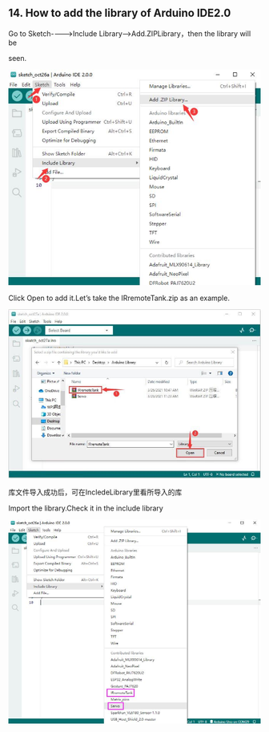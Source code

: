 ## 14. How to add the library of Arduino IDE2.0

Go to Sketch---->Include Library—>Add.ZIPLibrary，then the library will be

seen.

![image-20250417113526834](media/image-20250417113526834.png)

Click Open to add it.Let’s take the IRremoteTank.zip as an example.

![image-20250417113614548](media/image-20250417113614548.png)

库文件导入成功后，可在IncledeLibrary里看所导入的库

Import the library.Check it in the include library

![image-20250417113653751](media/image-20250417113653751.png)
